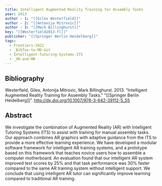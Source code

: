 ```yaml
---
title: Intelligent Augmented Reality Training for Assembly Tasks
year: 2013
author - 1: "[[Giles Westerfield]]"
author - 2: "[[Antonija Mitrovic]]"
author - 3: "[[Mark Billinghurst]]"
key: "[[Westerfield2013-fl]]"
publisher: "[[Springer Berlin Heidelberg]]"
tags:
  - Frontiers-2022
  - _BibTex-to-MD-Git
  - Intelligent-Tutoring-Systems-ITS
  - _XR-and-MR
---
```


## Bibliography
Westerfield, Giles, Antonija Mitrovic, Mark Billinghurst. 2013. “Intelligent Augmented Reality Training for Assembly Tasks.” "[[Springer Berlin Heidelberg]]". http://dx.doi.org/10.1007/978-3-642-39112-5_55

## Abstract
We investigate the combination of Augmented Reality (AR) with Intelligent Tutoring Systems (ITS) to assist with training for manual assembly tasks. Our approach combines AR graphics with adaptive guidance from the ITS to provide a more effective learning experience. We have developed a modular software framework for intelligent AR training systems, and a prototype based on this framework that teaches novice users how to assemble a computer motherboard. An evaluation found that our intelligent AR system improved test scores by 25\% and that task performance was 30\% faster compared to the same AR training system without intelligent support. We conclude that using intelligent AR tutor can significantly improve learning compared to traditional AR training.